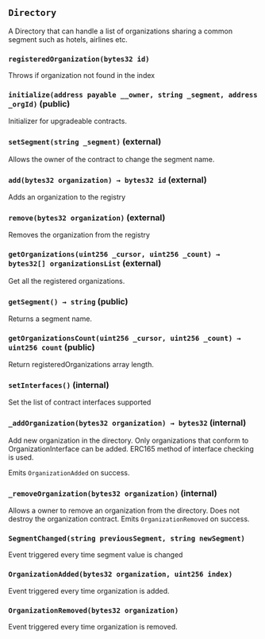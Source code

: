 ## `Directory`



A Directory that can handle a list of organizations sharing a
common segment such as hotels, airlines etc.

### `registeredOrganization(bytes32 id)`



Throws if organization not found in the index


### `initialize(address payable __owner, string _segment, address _orgId)` (public)



Initializer for upgradeable contracts.


### `setSegment(string _segment)` (external)



Allows the owner of the contract to change the
segment name.


### `add(bytes32 organization) → bytes32 id` (external)



Adds an organization to the registry


### `remove(bytes32 organization)` (external)



Removes the organization from the registry


### `getOrganizations(uint256 _cursor, uint256 _count) → bytes32[] organizationsList` (external)



Get all the registered organizations.


### `getSegment() → string` (public)



Returns a segment name.

### `getOrganizationsCount(uint256 _cursor, uint256 _count) → uint256 count` (public)



Return registeredOrganizations array length.


### `setInterfaces()` (internal)



Set the list of contract interfaces supported

### `_addOrganization(bytes32 organization) → bytes32` (internal)



Add new organization in the directory.
Only organizations that conform to OrganizationInterface can be added.
ERC165 method of interface checking is used.

Emits `OrganizationAdded` on success.


### `_removeOrganization(bytes32 organization)` (internal)



Allows a owner to remove an organization
from the directory. Does not destroy the organization contract.
Emits `OrganizationRemoved` on success.



### `SegmentChanged(string previousSegment, string newSegment)`



Event triggered every time segment value is changed

### `OrganizationAdded(bytes32 organization, uint256 index)`



Event triggered every time organization is added.

### `OrganizationRemoved(bytes32 organization)`



Event triggered every time organization is removed.

